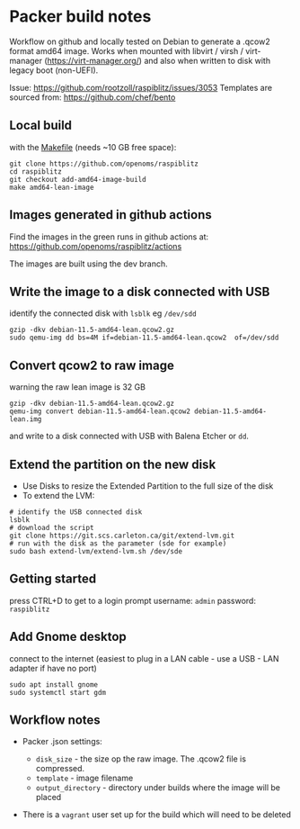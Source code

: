 # Packer build notes

Workflow on github and locally tested on Debian to generate a .qcow2 format amd64 image.
Works when mounted with libvirt / virsh / virt-manager (https://virt-manager.org/) and also when written to disk with legacy boot (non-UEFI).

Issue: https://github.com/rootzoll/raspiblitz/issues/3053
Templates are sourced from: https://github.com/chef/bento

## Local build
with the [Makefile](https://github.com/openoms/raspiblitz/blob/ci-amd64/Makefile) (needs ~10 GB free space):
```
git clone https://github.com/openoms/raspiblitz
cd raspiblitz
git checkout add-amd64-image-build
make amd64-lean-image
```

## Images generated in github actions
Find the images in the green runs in github actions at:
https://github.com/openoms/raspiblitz/actions

The images are built using the dev branch.

## Write the image to a disk connected with USB
identify the connected disk with `lsblk` eg `/dev/sdd`
```
gzip -dkv debian-11.5-amd64-lean.qcow2.gz
sudo qemu-img dd bs=4M if=debian-11.5-amd64-lean.qcow2  of=/dev/sdd
```
## Convert qcow2 to raw image
warning the raw lean image is 32 GB
```
gzip -dkv debian-11.5-amd64-lean.qcow2.gz
qemu-img convert debian-11.5-amd64-lean.qcow2 debian-11.5-amd64-lean.img
```
and write to a disk connected with USB with Balena Etcher or `dd`.

## Extend the partition on the new disk
* Use Disks to resize the Extended Partition to the full size of the disk
* To extend the LVM:
```
# identify the USB connected disk
lsblk
# download the script
git clone https://git.scs.carleton.ca/git/extend-lvm.git
# run with the disk as the parameter (sde for example)
sudo bash extend-lvm/extend-lvm.sh /dev/sde
```

## Getting started
press CTRL+D to get to a login prompt
username: `admin`
password: `raspiblitz`

## Add Gnome desktop
connect to the internet (easiest to plug in a LAN cable - use a USB - LAN adapter if have no port)
```
sudo apt install gnome
sudo systemctl start gdm
```

## Workflow notes
* Packer .json settings:
    * `disk_size` - the size op the raw image. The .qcow2 file is compressed.
    * `template`  - image filename
    * `output_directory` - directory under builds where the image will be placed

* There is a `vagrant` user set up for the build which will need to be deleted
